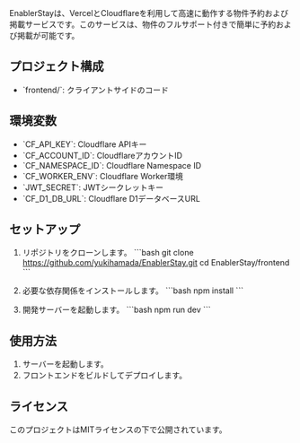 


EnablerStayは、VercelとCloudflareを利用して高速に動作する物件予約および掲載サービスです。このサービスは、物件のフルサポート付きで簡単に予約および掲載が可能です。

## プロジェクト構成

- \`frontend/\`: クライアントサイドのコード

## 環境変数

- \`CF_API_KEY\`: Cloudflare APIキー
- \`CF_ACCOUNT_ID\`: CloudflareアカウントID
- \`CF_NAMESPACE_ID\`: Cloudflare Namespace ID
- \`CF_WORKER_ENV\`: Cloudflare Worker環境
- \`JWT_SECRET\`: JWTシークレットキー
- \`CF_D1_DB_URL\`: Cloudflare D1データベースURL

## セットアップ

1. リポジトリをクローンします。
   \`\`\`bash
   git clone https://github.com/yukihamada/EnablerStay.git
   cd EnablerStay/frontend
   \`\`\`

2. 必要な依存関係をインストールします。
   \`\`\`bash
   npm install
   \`\`\`

3. 開発サーバーを起動します。
   \`\`\`bash
   npm run dev
   \`\`\`

## 使用方法

1. サーバーを起動します。
2. フロントエンドをビルドしてデプロイします。

## ライセンス

このプロジェクトはMITライセンスの下で公開されています。

